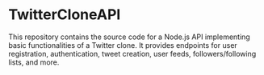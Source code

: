 # TwitterCloneAPI

This repository contains the source code for a Node.js API implementing basic functionalities of a Twitter clone. It provides endpoints for user registration, authentication, tweet creation, user feeds, followers/following lists, and more.
